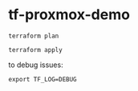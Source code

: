 # tf-proxmox-demo

```
terraform plan
```

```
terraform apply
```

to debug issues:
```
export TF_LOG=DEBUG
```